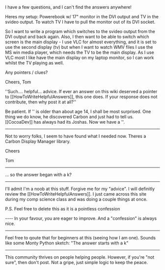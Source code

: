 

I have a few questions, and I can't find the answers anywhere!

Heres my setup:  Powerebook w/ 17" monitor in the DVI output and TV in the svideo output.  To watch TV I have to pull the monitor out of its DVI socket.

So I want to write a program which switches to the svideo output from the DVI output and back again.  Also, I then want to be able to switch which screen is the main display - I use VLC for almost everything, and it is set to use the second display (tv) but when I want to watch WMV files I use the MS win media player, which needs the TV to be the main display.  As I use VLC most I like have the main display on my laptop monitor, so I can work whilst the TV playing as well.

Any pointers / clues?

Cheers,  Tom


''Such.... helpful... advice. If ever an answer on this wiki deserved a pointer to [[HowToWriteHelpfulAnswers]], this one does. If your response does not contribute, then why post it at all?''

Be patient. If '' is older than about age 14, I shall be most surprised. One thing we do know, he discovered Carbon and just had to tell us. [[CocoaDev]] has always had its Joshas. Now we have a ''.

----

Not to worry folks, I seem to have found what I needed now.  Theres a Carbon Display Manager library.

Cheers

Tom

----

... so the answer began with a k?

----

I'll admit I'm a noob at this stuff. Forgive me for my "advice". I will definitly review the [[HowToWriteHelpfulAnswers]]. I just came across this site during my comp science class and was doing a couple things at once.

P.S. Feel free to delete this as it is a pointless confession

---- In your favour, you are eager to improve. And a "confession" is always nice.

----

Feel free to qoute that for beginners at this (seeing how I am one). Sounds like some Monty Python sketch: "The answer starts with a k"

----

This community thrives on people helping people. However, if you're "not sure", then don't post. Not a gripe, just simple logic to keep the peace.